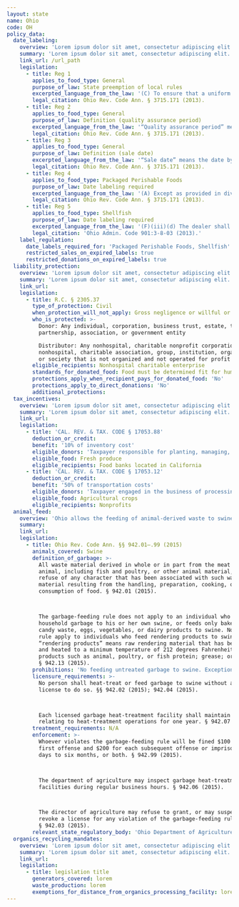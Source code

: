 ```yaml
---
layout: state
name: Ohio
code: OH
policy_data:
  date_labeling:
    overview: 'Lorem ipsum dolor sit amet, consectetur adipiscing elit. Curabitur tellus mi, consequat at laoreet eget, vestibulum nec dolor. Vivamus volutpat quam ac quam bibendum rutrum.'
    summary: 'Lorem ipsum dolor sit amet, consectetur adipiscing elit. Curabitur tellus mi, consequat at laoreet eget, vestibulum nec dolor. Vivamus volutpat quam ac quam bibendum rutrum.'
    link_url: /url_path
    legislation:
      - title: Reg 1
        applies_to_food_type: General
        purpose_of_law: State preemption of local rules
        excerpted_language_from_the_law: '(C) To ensure that a uniform system of determining the useful product life of perishable food products for sale within the state is established, persons complying with this section and the rules established pursuant thereto are exempt from any local ordinances or rules pertaining to the quality assurance period of food products or the manner in which the quality assurance period and perishability of food products are to be disclosed.'
        legal_citation: Ohio Rev. Code Ann. § 3715.171 (2013).
      - title: Reg 2
        applies_to_food_type: General
        purpose_of_law: Definition (quality assurance period)
        excerpted_language_from_the_law: '“Quality assurance period” means the period of time following the completion of normal manufacturing, processing, and packaging procedures during which a food product subjected to normal conditions of exposure will maintain conformity with all of the characteristics normally associated with the food product and will provide the benefits for which the food product is normally purchased. Food product characteristics include, but are not limited to, taste, texture, smell, nutritional value, and reaction value with other food products if used as an ingredient with other food products.'
        legal_citation: Ohio Rev. Code Ann. § 3715.171 (2013).
      - title: Reg 3
        applies_to_food_type: General
        purpose_of_law: Definition (sale date)
        excerpted_language_from_the_law: '“Sale date” means the date by which the manufacturer, processor, or packager of a packaged food product recommends that the food product be sold for consumption based on the food product’s quality assurance period.'
        legal_citation: Ohio Rev. Code Ann. § 3715.171 (2013).
      - title: Reg 4
        applies_to_food_type: Packaged Perishable Foods
        purpose_of_law: Date labeling required
        excerpted_language_from_the_law: '(A) Except as provided in division (B) of this section, no person shall knowingly sell or offer to sell in this state any packaged perishable food product that has a quality assurance period of thirty days or less, unless the package is clearly marked by the packager with its sale date. The sale date shall be legible and understandable to the consumer. The director of agriculture shall make rules in accordance with Chapter 119. of the Revised Code establishing the manner in which the sale date shall be affixed to food products. (B) The provisions of this section do not apply to fresh fruits and vegetables or to meat, including poultry, whether packaged or unpackaged, nor do they apply to packaged perishable food products when sold or offered for sale at any place of business where less than one hundred thousand dollars of all products were sold during the preceding year.'
        legal_citation: Ohio Rev. Code Ann. § 3715.171 (2013).
      - title: Reg 5
        applies_to_food_type: Shellfish
        purpose_of_law: Date labeling required
        excerpted_language_from_the_law: '(F)(iii)(d) The dealer shall assure that each package containing less than sixty-four fluid ounces of fresh or frozen shellfish shall have: . . . (ii) A “Sell by date” which provides a reasonable subsequent shelf-life or the words “Best if used by” followed by a date when the product would be expected to reach the end of its shelf-life. The date shall consist of the abbreviation for the month and number of the day of the month. For frozen shellfish, the year will be added to the date.'
        legal_citation: 'Ohio Admin. Code 901:3-8-03 (2013).'
    label_regulation:
      date_labels_required_for: 'Packaged Perishable Foods, Shellfish'
      restricted_sales_on_expired_labels: true
      restricted_donations_on_expired_labels: true
  liability_protection:
    overview: 'Lorem ipsum dolor sit amet, consectetur adipiscing elit. Curabitur tellus mi, consequat at laoreet eget, vestibulum nec dolor. Vivamus volutpat quam ac quam bibendum rutrum.'
    summary: 'Lorem ipsum dolor sit amet, consectetur adipiscing elit. Curabitur tellus mi, consequat at laoreet eget, vestibulum nec dolor. Vivamus volutpat quam ac quam bibendum rutrum.'
    link_url:
    legislation:
      - title: R.C. § 2305.37
        type_of_protection: Civil
        when_protection_will_not_apply: Gross negligence or willful or wanton misconduct
        who_is_protected: >-
          Donor: Any individual, corporation, business trust, estate, trust,
          partnership, association, or government entity

          Distributor: Any nonhospital, charitable nonprofit corporation or any
          nonhospital, charitable association, group, institution, organization,
          or society that is not organized and not operated for profit
        eligible_recipients: Nonhospital charitable enterprise
        standards_for_donated_food: Food must be determined fit for human consumption
        protections_apply_when_recipient_pays_for_donated_food: 'No'
        protections_apply_to_direct_donations: 'No'
        additional_protections:
  tax_incentives:
    overview: 'Lorem ipsum dolor sit amet, consectetur adipiscing elit. Curabitur tellus mi, consequat at laoreet eget, vestibulum nec dolor. Vivamus volutpat quam ac quam bibendum rutrum.'
    summary: 'Lorem ipsum dolor sit amet, consectetur adipiscing elit. Curabitur tellus mi, consequat at laoreet eget, vestibulum nec dolor. Vivamus volutpat quam ac quam bibendum rutrum.'
    link_url:
    legislation:
      - title: 'CAL. REV. & TAX. CODE § 17053.88'
        deduction_or_credit:
        benefit: '10% of inventory cost'
        eligible_donors: 'Taxpayer responsible for planting, managing, and harvesting crops'
        eligible_food: Fresh produce
        eligible_recipients: Food banks located in California
      - title: 'CAL. REV. & TAX. CODE § 17053.12'
        deduction_or_credit:
        benefit: '50% of transportation costs'
        eligible_donors: 'Taxpayer engaged in the business of processing, distributing, or selling agricultural products'
        eligible_food: Agricultural crops
        eligible_recipients: Nonprofits
  animal_feed:
    overview: 'Ohio allows the feeding of animal-derived waste to swine provided that it has been properly heat-treated by a licensed facility. All other waste may be fed to swine without heat-treatment. Food waste that consists of only certain food products, including bakery waste, may be fed to swine without being heat-treated. Individuals may feed household garbage to their own swine without heat-treating it and without a license.'
    summary:
    link_url:
    legislation:
      - title: Ohio Rev. Code Ann. §§ 942.01–.99 (2015)
        animals_covered: Swine
        definition_of_garbage: >-
          All waste material derived in whole or in part from the meat of any
          animal, including fish and poultry, or other animal material, and other
          refuse of any character that has been associated with such waste
          material resulting from the handling, preparation, cooking, or
          consumption of food. § 942.01 (2015).



          The garbage-feeding rule does not apply to an individual who feeds
          household garbage to his or her own swine, or feeds only bakery waste,
          candy waste, eggs, vegetables, or dairy products to swine. Nor does the
          rule apply to individuals who feed rendering products to swine, where
          “rendering products” means raw rendering material that has been ground
          and heated to a minimum temperature of 212 degrees Fahrenheit to make
          products such as animal, poultry, or fish protein; grease; or tallow.
          § 942.13 (2015).
        prohibitions: 'No feeding untreated garbage to swine. Exception for individuals feeding household garbage. §§ 942.04, .13 (2015).'
        licensure_requirements: >-
          No person shall heat-treat or feed garbage to swine without an annual
          license to do so. §§ 942.02 (2015); 942.04 (2015).



          Each licensed garbage heat-treatment facility shall maintain records
          relating to heat-treatment operations for one year. § 942.07 (2015).
        treatment_requirements: N/A
        enforcement: >-
          Whoever violates the garbage-feeding rule will be fined $100 for the
          first offense and $200 for each subsequent offense or imprisoned for 90
          days to six months, or both. § 942.99 (2015).



          The department of agriculture may inspect garbage heat-treatment
          facilities during regular business hours. § 942.06 (2015).



          The director of agriculture may refuse to grant, or may suspend or
          revoke a license for any violation of the garbage-feeding rule.
          § 942.03 (2015).
        relevant_state_regulatory_body: 'Ohio Department of Agriculture (§ 942.06 (2015)), <a href="http://www.agri.ohio.gov/">http://www.agri.ohio.gov/</a>.'
  organics_recycling_mandates:
    overview: 'Lorem ipsum dolor sit amet, consectetur adipiscing elit. Curabitur tellus mi, consequat at laoreet eget, vestibulum nec dolor. Vivamus volutpat quam ac quam bibendum rutrum.'
    summary: 'Lorem ipsum dolor sit amet, consectetur adipiscing elit. Curabitur tellus mi, consequat at laoreet eget, vestibulum nec dolor. Vivamus volutpat quam ac quam bibendum rutrum.'
    link_url:
    legislation:
      - title: legislation title
        generators_covered: lorem
        waste_production: lorem
        exemptions_for_distance_from_organics_processing_facility: lorem
---
```


